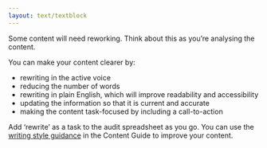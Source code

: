 ```yaml
---
layout: text/textblock
---
```

Some content will need reworking. Think about this as you’re analysing the content.

You can make your content clearer by:
- rewriting in the active voice
- reducing the number of words
- rewriting in plain English, which will improve readability and accessibility
- updating the information so that it is current and accurate
- making the content task-focused by including a call-to-action

Add ‘rewrite’ as a task to the audit spreadsheet as you go. You can use the [writing style guidance](https://guides.service.gov.au/content-guide/writing-style/) in the Content Guide to improve your content.
